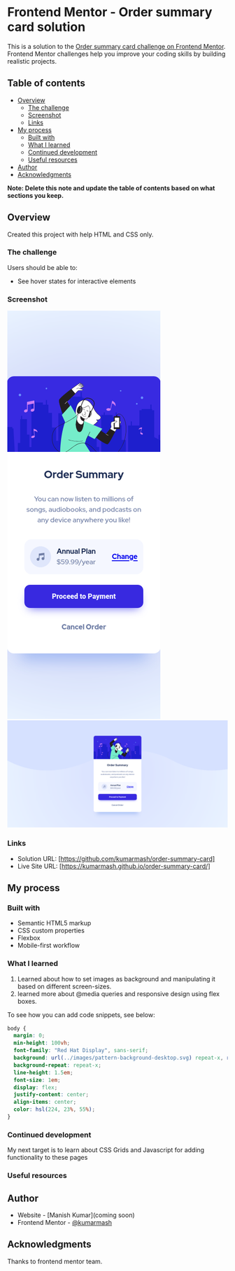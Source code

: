 # Frontend Mentor - Order summary card solution

This is a solution to the [Order summary card challenge on Frontend Mentor](https://www.frontendmentor.io/challenges/order-summary-component-QlPmajDUj). Frontend Mentor challenges help you improve your coding skills by building realistic projects. 

## Table of contents

- [Overview](#overview)
  - [The challenge](#the-challenge)
  - [Screenshot](#screenshot)
  - [Links](#links)
- [My process](#my-process)
  - [Built with](#built-with)
  - [What I learned](#what-i-learned)
  - [Continued development](#continued-development)
  - [Useful resources](#useful-resources)
- [Author](#author)
- [Acknowledgments](#acknowledgments)

**Note: Delete this note and update the table of contents based on what sections you keep.**

## Overview

Created this project with help HTML and CSS only.

### The challenge

Users should be able to:

- See hover states for interactive elements

### Screenshot

![](./solution/mobile-image.png)
![](./solution/desktop-image.png)


### Links

- Solution URL: [https://github.com/kumarmash/order-summary-card]
- Live Site URL: [https://kumarmash.github.io/order-summary-card/]

## My process

### Built with

- Semantic HTML5 markup
- CSS custom properties
- Flexbox
- Mobile-first workflow

### What I learned

1) Learned about how to set images as background and manipulating it based on different screen-sizes.
2) learned more about @media queries and responsive design using flex boxes.


To see how you can add code snippets, see below:

```css
body {
  margin: 0;
  min-height: 100vh;
  font-family: "Red Hat Display", sans-serif;
  background: url(../images/pattern-background-desktop.svg) repeat-x, radial-gradient(circle, rgb(216 223 255), rgba(216, 233, 255, 0.57));
  background-repeat: repeat-x;
  line-height: 1.5em;
  font-size: 1em;
  display: flex;
  justify-content: center;
  align-items: center;
  color: hsl(224, 23%, 55%);
}
```


### Continued development

My next target is to learn about CSS Grids and Javascript for adding functionality to these pages


### Useful resources

## Author

- Website - [Manish Kumar](coming soon)
- Frontend Mentor - [@kumarmash](https://www.frontendmentor.io/profile/kumarmash)


## Acknowledgments
Thanks to frontend mentor team.